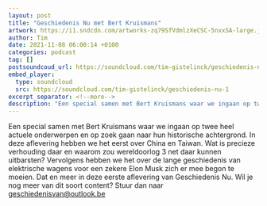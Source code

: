 ```yaml
---
layout: post
title: "Geschiedenis Nu met Bert Kruismans"
artwork: https://i1.sndcdn.com/artworks-zq79SfVdmlzXeCSC-5nxxSA-large.jpg
author: Tim
date: 2021-11-08 06:00:14 +0100
categories: podcast
tag: []
postsoundcoud_url: https://soundcloud.com/tim-gistelinck/geschiedenis-nu-1
embed_player:
  type: soundcloud
  src: https://soundcloud.com/tim-gistelinck/geschiedenis-nu-1
excerpt_separator: <!--more-->
description: "Een special samen met Bert Kruismans waar we ingaan op twee heel actuele onderwerpen en op zoek gaan naar hun historische achtergrond."
---
```

Een special samen met Bert Kruismans waar we ingaan op twee heel actuele onderwerpen en op zoek gaan naar hun historische achtergrond. In deze aflevering hebben we het eerst over China en Taiwan. Wat is precieze verhouding daar en waarom zou wereldoorlog 3 net daar kunnen uitbarsten? Vervolgens hebben we het over de lange geschiedenis van elektrische wagens voor een zekere Elon Musk zich er mee begon te moeien. Dat en meer in deze eerste aflevering van Geschiedenis Nu. Wil je nog meer van dit soort content? Stuur dan naar geschiedenisvan@outlook.be